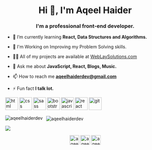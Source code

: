 <h1 align="center">Hi 👋, I'm Aqeel Haider</h1>
<h3 align="center">I'm a professional front-end developer.</h3>


- 🌱 I’m currently learning **React, Data Structures and Algorithms.**

- 🎯 I'm Working on Improving my Problem Solving skills.

- 👨‍💻 All of my projects are available at [WebLaySolutions.com](http://weblaysolutions.com)

- 💬 Ask me about **JavaScript, React, Blogs, Music.**

- 📫 How to reach me **aqeelhaiderdev@gmail.com**

- ⚡ Fun fact **I talk lot.**


<!-- BLOG-POST-LIST:START -->
<!-- BLOG-POST-LIST:END -->


<p align="left"> 
  <img src="https://user-images.githubusercontent.com/91413022/141448435-fbb059a6-4c99-463a-9cee-64a99f76ac2b.png" alt="html" width="40" height="40"/> 
  <img src="https://user-images.githubusercontent.com/91413022/141448659-14bfba07-ca89-42f0-a922-d5dd2dfe5fca.png" alt="css" width="40" height="40"/>
  <img src="https://user-images.githubusercontent.com/91413022/141448739-823d7984-6551-4cb4-8276-6fb5c33084aa.png" alt="sass" width="40" height="40"/> 
  <img src="https://user-images.githubusercontent.com/91413022/141448852-c3d770c7-2700-4ad7-9ca4-696b15483e26.png" alt="bootstrap" width="40" height="40"/> 
  <img src="https://user-images.githubusercontent.com/91413022/141448956-103a8067-83fa-4857-bb5b-96893c598d5c.png" alt="javascript" width="40" height="40"/>
  <img src="https://user-images.githubusercontent.com/91413022/141449086-19bf0dd3-9e37-4fff-9601-661e4181b812.png" alt="react" width="40" height="40"/>  
  <img src="https://user-images.githubusercontent.com/91413022/141449278-706c43ba-3445-4a1e-8713-a69ebf116cfd.png" alt="git" width="40" height="40"/>
</p>

<img align="left" src="https://github-readme-stats.vercel.app/api/top-langs/?username=aqeelhaiderdev&theme=radical" alt="aqeelhaiderdev" />&nbsp;
<img align="center" src="https://github-readme-stats.vercel.app/api?username=aqeelhaiderdev&count_private=true&theme=radical" alt="aqeelhaiderdev" /> 

![](https://komarev.com/ghpvc/?username=aqeelhaiderdev)


<p align="center">
<a href="https://twitter.com/aqeelhaiderdev" target="_blank"><img align="center" src="https://cdn.jsdelivr.net/npm/simple-icons@3.0.1/icons/twitter.svg" alt="aqeelhaiderdev" height="30" width="30"  /></a>
<a href="https://linkedin.com/in/aqeelhaiderdev" target="_blank"><img align="center" src="https://cdn.jsdelivr.net/npm/simple-icons@3.0.1/icons/linkedin.svg" alt="aqeelhaiderdev" height="30" width="30" /></a>
<a href="https://www.instagram.com/aqeelhaiderdev/" target="_blank"><img align="center" src="https://cdn.jsdelivr.net/npm/simple-icons@3.0.1/icons/instagram.svg" alt="aqeelhaiderdev" height="30" width="30" /></a>
</p>
